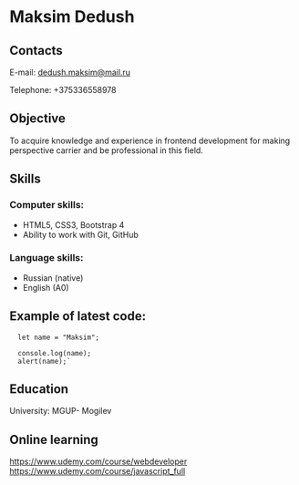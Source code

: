 # Maksim Dedush
## Contacts
E-mail: dedush.maksim@mail.ru

Telephone: +375336558978

## Objective
To acquire knowledge and experience in frontend development for making perspective carrier and be professional in this field.

## Skills
### Computer skills:
* HTML5, CSS3, Bootstrap 4
* Ability to work with Git, GitHub
### Language skills:
* Russian (native)
* English (A0)
## Example of latest code:
```
  let name = "Maksim";
  
  console.log(name);
  alert(name);`
```
## Education
University: MGUP- Mogilev

## Online learning
https://www.udemy.com/course/webdeveloper <br/>
https://www.udemy.com/course/javascript_full
